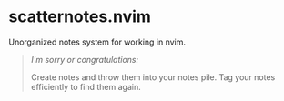 # scatternotes.nvim

Unorganized notes system for working in nvim.

> _I'm sorry or congratulations:_
> 
> Create notes and throw them into your notes pile.
> Tag your notes efficiently to find them again.
> 
